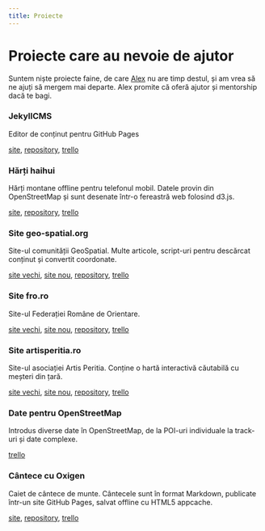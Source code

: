 ```yaml
---
title: Proiecte
---
```

# Proiecte care au nevoie de ajutor
Suntem niște proiecte faine, de care [Alex](/) nu are timp destul, și am vrea
să ne ajuți să mergem mai departe. Alex promite că oferă ajutor și mentorship
dacă te bagi.

### JekyllCMS
Editor de conținut pentru GitHub Pages

[site](https://jekyllcms.grep.ro),
[repository](https://github.com/mgax/jekyllcms),
[trello](https://trello.com/b/F1UQejYU/jekyllcms)

### Hărți haihui
Hărți montane offline pentru telefonul mobil. Datele provin din OpenStreetMap
și sunt desenate într-o fereastră web folosind d3.js.

[site](https://haihui.grep.ro),
[repository](https://github.com/mgax/haihui),
[trello](https://trello.com/b/5TpmWzNO/haihui)

### Site geo-spatial.org
Site-ul comunității GeoSpatial. Multe articole, script-uri pentru descărcat
conținut și convertit coordonate.

[site vechi](http://geo-spatial.org),
[site nou](http://mgax.github.io/geo-spatial.org/),
[repository](https://github.com/mgax/geo-spatial.org),
[trello](https://trello.com/b/AA9W8G7h/site-geo-spatial-org)

### Site fro.ro
Site-ul Federației Române de Orientare.

[site vechi](http://www.fro.ro),
[site nou](http://mgax.github.io/fro.ro/),
[repository](https://github.com/mgax/fro.ro),
[trello](https://trello.com/b/G4u0mU4q/site-fro-ro)

### Site artisperitia.ro
Site-ul asociației Artis Peritia. Conține o hartă interactivă căutabilă cu
meșteri din țară.

[site vechi](http://artisperitia.ro),
[site nou](http://rowingpitou.github.io/artisperitia.ro/),
[repository](https://github.com/rowingpitou/artisperitia.ro),
[trello](https://trello.com/b/32s5Mutc/artisperitia-ro)

### Date pentru OpenStreetMap
Introdus diverse date în OpenStreetMap, de la POI-uri individuale la track-uri
și date complexe.

[trello](https://trello.com/b/KGKr6AHn/osm-data)

### Cântece cu Oxigen
Caiet de cântece de munte. Cântecele sunt în format Markdown, publicate într-un
site GitHub Pages, salvat offline cu HTML5 appcache.

[site](https://github.com/mgax/o2-songs),
[repository](https://github.com/mgax/o2-songs),
[trello](https://trello.com/b/gi2oR5V7/cantece-o2)

